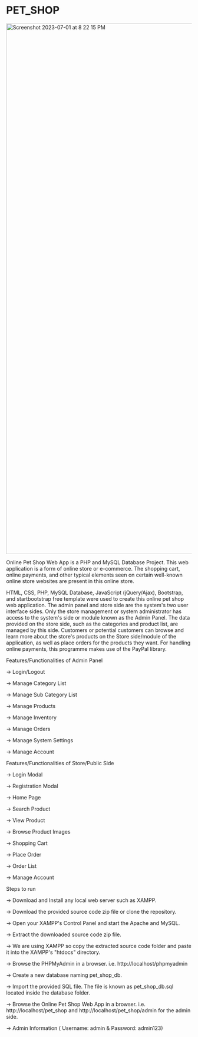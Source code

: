 # PET_SHOP

<img width="1440" alt="Screenshot 2023-07-01 at 8 22 15 PM" src="https://github.com/Dibek1910/PET_SHOP/assets/121224688/4f6ea9a7-7d57-4c9b-a6e7-dd12e0703266">




Online Pet Shop Web App is a PHP and MySQL Database Project. This web application is a form of online store or e-commerce. The shopping cart, online payments, and other typical elements seen on certain well-known online store websites are present in this online store.




HTML, CSS, PHP, MySQL Database, JavaScript (jQuery/Ajax), Bootstrap, and startbootstrap free template were used to create this online pet shop web application. The admin panel and store side are the system's two user interface sides. Only the store management or system administrator has access to the system's side or module known as the Admin Panel. The data provided on the store side, such as the categories and product list, are managed by this side. Customers or potential customers can browse and learn more about the store's products on the Store side/module of the application, as well as place orders for the products they want. For handling online payments, this programme makes use of the PayPal library.


Features/Functionalities of Admin Panel

-> Login/Logout

-> Manage Category List

-> Manage Sub Category List

-> Manage Products

-> Manage Inventory

-> Manage Orders

-> Manage System Settings

-> Manage Account




Features/Functionalities of Store/Public Side

-> Login Modal

-> Registration Modal

-> Home Page

-> Search Product

-> View Product

-> Browse Product Images

-> Shopping Cart

-> Place Order

-> Order List

-> Manage Account




Steps to run

-> Download and Install any local web server such as XAMPP.

-> Download the provided source code zip file or clone the repository.

-> Open your XAMPP's Control Panel and start the Apache and MySQL.

-> Extract the downloaded source code zip file.

-> We are using XAMPP so copy the extracted source code folder and paste it into the XAMPP's "htdocs" directory.

-> Browse the PHPMyAdmin in a browser. i.e. http://localhost/phpmyadmin

-> Create a new database naming pet_shop_db.

-> Import the provided SQL file. The file is known as pet_shop_db.sql located inside the database folder.

-> Browse the Online Pet Shop Web App in a browser. i.e. http://localhost/pet_shop and http://localhost/pet_shop/admin for the admin 
side.

-> Admin Information ( Username: admin & Password: admin123)

